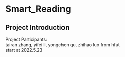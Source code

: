 # Smart_Reading 
## Project Introduction
Project Participants:  
tairan zhang, yifei li, yongchen qu, zhihao luo from hfut  
start at 2022.5.23  



